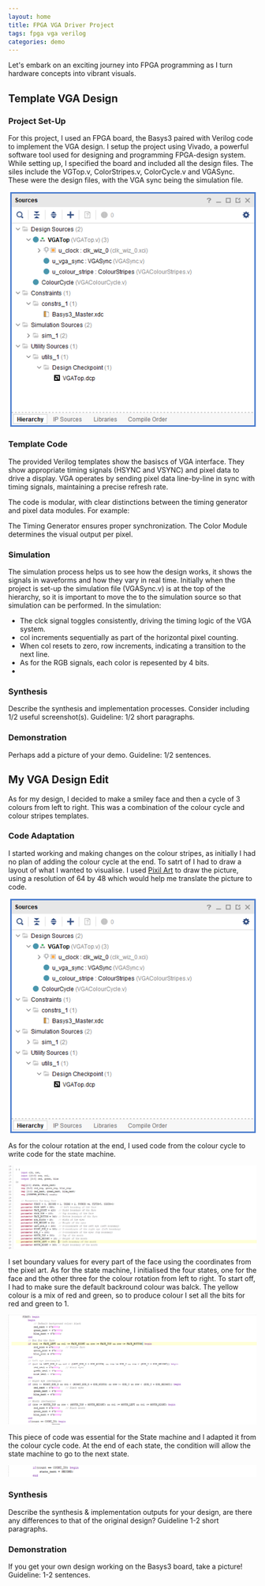 ```yaml
---
layout: home
title: FPGA VGA Driver Project
tags: fpga vga verilog
categories: demo
---
```


Let's embark on an exciting journey into FPGA programming as I turn hardware concepts into vibrant visuals. 

## **Template VGA Design**
### **Project Set-Up**
For this project, I used an FPGA board, the Basys3 paired with Verilog code to implement the VGA design. I setup the project using Vivado, a powerful software tool used for designing and programming FPGA-design system. While setting up, I specified the board and included all the design files. The siles include the VGTop.v, ColorStripes.v, ColorCycle.v and VGASync. These were the design files, with the VGA sync being the simulation file.

<img src="https://github.com/anesuleo/FPGA_Project/blob/main/docs/assets/images/Screenshot%202024-12-03%20131912.png">

### **Template Code**
The provided Verilog templates show the basiscs of VGA interface. They show appropriate timing signals (HSYNC and VSYNC) and pixel data to drive a display. VGA operates by sending pixel data line-by-line in sync with timing signals, maintaining a precise refresh rate.

The code is modular, with clear distinctions between the timing generator and pixel data modules. For example:

The Timing Generator ensures proper synchronization.
The Color Module determines the visual output per pixel.
### **Simulation**
The simulation process helps us to see how the design works, it shows the signals in waveforms and how they vary in real time. Initially when the project is set-up the simulation file (VGASync.v) is at the top of the hierarchy, so it is important to move the to the simulation source so that simulation can be performed. 
In the simulation: 
- The clck signal toggles consistently, driving the timing logic of the VGA system.
- col increments sequentially as part of the horizontal pixel counting.
- When col resets to zero, row increments, indicating a transition to the next line.
- As for the RGB signals, each color is repesented by 4 bits.
- 
### **Synthesis**
Describe the synthesis and implementation processes. Consider including 1/2 useful screenshot(s). Guideline: 1/2 short paragraphs.
### **Demonstration**
Perhaps add a picture of your demo. Guideline: 1/2 sentences.

## **My VGA Design Edit**
As for my design, I decided to make a smiley face and then a cycle of 3 colours from left to right. This was a combination of the colour cycle and colour stripes templates. 
### **Code Adaptation**
I started working and making changes on the colour stripes, as initially I had no plan of adding the colour cycle at the end. To satrt of I had to draw a layout of what I wanted to visualise. I used [Pixil Art](https://www.pixilart.com/) to draw the picture, using a resolution of 64 by 48 which would help me translate the picture to code. 

<img src="https://github.com/anesuleo/FPGA_Project/blob/main/docs/assets/images/Screenshot%202024-12-03%20131912.png">

As for the colour rotation at the end, I used code from the colour cycle to write code for the state machine.

<img src="https://github.com/anesuleo/FPGA_Project/blob/main/docs/assets/images/Screenshot%202024-12-10%20155302.png">

I set boundary values for every part of the face using the coordinates from the pixel art. As for the state machine, I initialised the four states, one for the face and the other three for the colour rotation from left to right. To start off, I had to make sure the default backround colour was balck. The yellow colour is a mix of red and green, so to produce colour I set all the bits for red and green to 1. 

<img src="https://github.com/anesuleo/FPGA_Project/blob/main/docs/assets/images/Screenshot%202024-12-10%20155329.png">

This piece of code was essential for the State machine and I adapted it from the colour cycle code. At the end of each state, the condition will allow the state machine to go to the next state.

<img src="https://github.com/anesuleo/FPGA_Project/blob/main/docs/assets/images/Screenshot%202024-12-10%20155339.png">

### **Synthesis**
Describe the synthesis & implementation outputs for your design, are there any differences to that of the original design? Guideline 1-2 short paragraphs. 
### **Demonstration**
If you get your own design working on the Basys3 board, take a picture! Guideline: 1-2 sentences.

